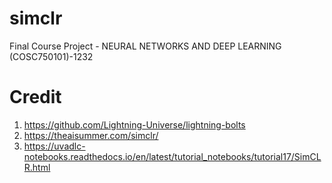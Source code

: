# simclr
Final Course Project - NEURAL NETWORKS AND DEEP LEARNING (COSC750101)-1232
# Credit
1. https://github.com/Lightning-Universe/lightning-bolts
2. https://theaisummer.com/simclr/
3. https://uvadlc-notebooks.readthedocs.io/en/latest/tutorial_notebooks/tutorial17/SimCLR.html
